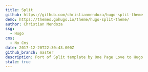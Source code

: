 ```yaml
---
title: Split
github: https://github.com/christianmendoza/hugo-split-theme
demo: https://themes.gohugo.io/theme/hugo-split-theme/
author: Christian Mendoza
ssg:
  - Hugo
cms:
  - No Cms
date: 2017-12-20T22:30:43.000Z
github_branch: master
description: Port of Split template by One Page Love to Hugo
stale: true
---
```

